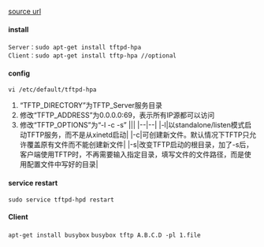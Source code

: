 [source url](https://blog.csdn.net/flyingcys/article/details/57406346)
#### install
```
Server：sudo apt-get install tftpd-hpa
Client：sudo apt-get install tftp-hpa //optional
```
#### config

`vi /etc/default/tftpd-hpa`
1. “TFTP_DIRECTORY”为TFTP_Server服务目录
2. 修改“TFTP_ADDRESS”为0.0.0.0:69，表示所有IP源都可以访问
3. 修改“TFTP_OPTIONS”为“-l -c -s”
|||
|--|--|
|-l|以standalone/listen模式启动TFTP服务，而不是从xinetd启动|
|-c|可创建新文件。默认情况下TFTP只允许覆盖原有文件而不能创建新文件|
|-s|改变TFTP启动的根目录，加了-s后，客户端使用TFTP时，不再需要输入指定目录，填写文件的文件路径，而是使用配置文件中写好的目录|

#### service restart
`sudo service tftpd-hpd restart`

#### Client
`apt-get install busybox`
`busybox tftp A.B.C.D -pl 1.file`
